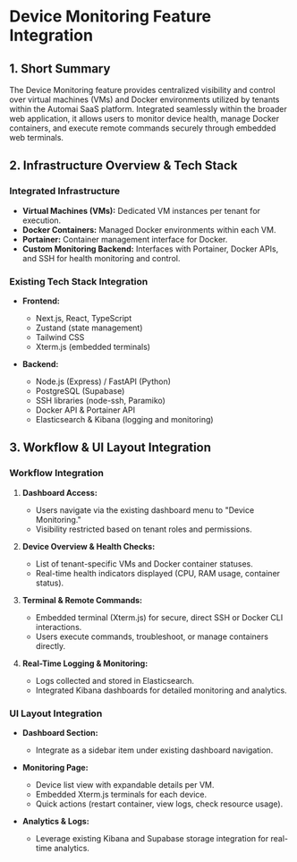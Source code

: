 # Device Monitoring Feature Integration

## 1. Short Summary

The Device Monitoring feature provides centralized visibility and control over virtual machines (VMs) and Docker environments utilized by tenants within the Automai SaaS platform. Integrated seamlessly within the broader web application, it allows users to monitor device health, manage Docker containers, and execute remote commands securely through embedded web terminals.

## 2. Infrastructure Overview & Tech Stack

### Integrated Infrastructure

- **Virtual Machines (VMs):** Dedicated VM instances per tenant for execution.
- **Docker Containers:** Managed Docker environments within each VM.
- **Portainer:** Container management interface for Docker.
- **Custom Monitoring Backend:** Interfaces with Portainer, Docker APIs, and SSH for health monitoring and control.

### Existing Tech Stack Integration

- **Frontend:**

  - Next.js, React, TypeScript
  - Zustand (state management)
  - Tailwind CSS
  - Xterm.js (embedded terminals)

- **Backend:**
  - Node.js (Express) / FastAPI (Python)
  - PostgreSQL (Supabase)
  - SSH libraries (node-ssh, Paramiko)
  - Docker API & Portainer API
  - Elasticsearch & Kibana (logging and monitoring)

## 3. Workflow & UI Layout Integration

### Workflow Integration

1. **Dashboard Access:**

   - Users navigate via the existing dashboard menu to "Device Monitoring."
   - Visibility restricted based on tenant roles and permissions.

2. **Device Overview & Health Checks:**

   - List of tenant-specific VMs and Docker container statuses.
   - Real-time health indicators displayed (CPU, RAM usage, container status).

3. **Terminal & Remote Commands:**

   - Embedded terminal (Xterm.js) for secure, direct SSH or Docker CLI interactions.
   - Users execute commands, troubleshoot, or manage containers directly.

4. **Real-Time Logging & Monitoring:**
   - Logs collected and stored in Elasticsearch.
   - Integrated Kibana dashboards for detailed monitoring and analytics.

### UI Layout Integration

- **Dashboard Section:**

  - Integrate as a sidebar item under existing dashboard navigation.

- **Monitoring Page:**

  - Device list view with expandable details per VM.
  - Embedded Xterm.js terminals for each device.
  - Quick actions (restart container, view logs, check resource usage).

- **Analytics & Logs:**
  - Leverage existing Kibana and Supabase storage integration for real-time analytics.
